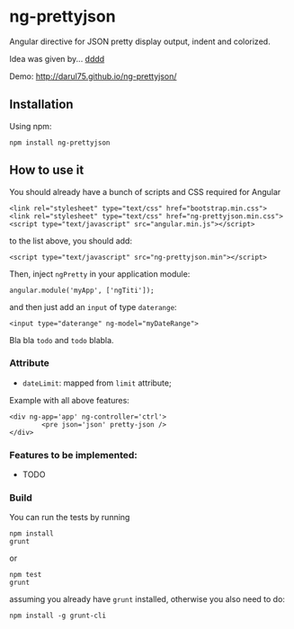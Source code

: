 ng-prettyjson
=====================

Angular directive for JSON pretty display output, indent and colorized.

Idea was given by... [dddd](https:/stack)

Demo: http://darul75.github.io/ng-prettyjson/

Installation
------------

Using npm:

```
npm install ng-prettyjson
```


How to use it
-------------

You should already have a bunch of scripts and CSS required for Angular

```
<link rel="stylesheet" type="text/css" href="bootstrap.min.css">
<link rel="stylesheet" type="text/css" href="ng-prettyjson.min.css">
<script type="text/javascript" src="angular.min.js"></script>
```

to the list above, you should add:

```
<script type="text/javascript" src="ng-prettyjson.min"></script>
```

Then, inject `ngPretty` in your application module:

```
angular.module('myApp', ['ngTiti']);
```

and then just add an `input` of type `daterange`:

```
<input type="daterange" ng-model="myDateRange">
```

Bla bla `todo` and `todo` blabla.

### Attribute

* `dateLimit`: mapped from `limit` attribute;

Example with all above features:

```
<div ng-app='app' ng-controller='ctrl'>
		<pre json='json' pretty-json />
</div>
```

### Features to be implemented:

* TODO

### Build

You can run the tests by running

```
npm install
grunt
```
or
```
npm test
grunt
```

assuming you already have `grunt` installed, otherwise you also need to do:

```
npm install -g grunt-cli
```




